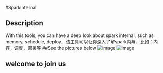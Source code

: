 #SparkInternal
## Description
With this tools, you can have a deep look about spark internal, such as memory, schedule, deploy...
该工具可以让你深入了解spark内幕，比如：内存，调度，部署等
##See the pictures below
![image](https://github.com/codlife/sparkInternal/blob/master/resources/pictures/1.png)
![image](https://github.com/codlife/sparkInternal/blob/master/resources/pictures/2.png)
## welcome to join us
